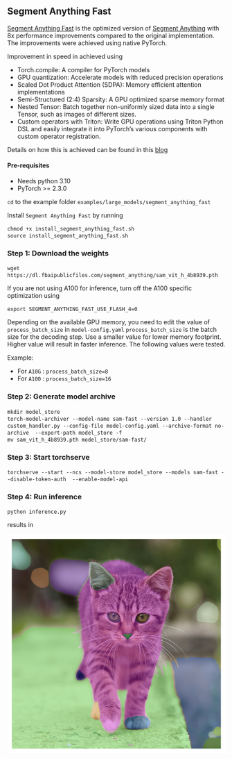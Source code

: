
## Segment Anything Fast

[Segment Anything Fast](https://github.com/pytorch-labs/segment-anything-fast) is the optimized version of [Segment Anything](https://github.com/facebookresearch/segment-anything) with 8x performance improvements compared to the original implementation. The improvements were achieved using native PyTorch.

Improvement in speed in achieved using
- Torch.compile: A compiler for PyTorch models
- GPU quantization: Accelerate models with reduced precision operations
- Scaled Dot Product Attention (SDPA): Memory efficient attention implementations
- Semi-Structured (2:4) Sparsity: A GPU optimized sparse memory format
- Nested Tensor: Batch together non-uniformly sized data into a single Tensor, such as images of different sizes.
- Custom operators with Triton: Write GPU operations using Triton Python DSL and easily integrate it into PyTorch’s various components with custom operator registration.

Details on how this is achieved can be found in this [blog](https://pytorch.org/blog/accelerating-generative-ai/)

#### Pre-requisites

- Needs python 3.10
- PyTorch >= 2.3.0

`cd` to the example folder `examples/large_models/segment_anything_fast`

Install `Segment Anything Fast` by running
```
chmod +x install_segment_anything_fast.sh
source install_segment_anything_fast.sh
```

### Step 1: Download the weights

```
wget https://dl.fbaipublicfiles.com/segment_anything/sam_vit_h_4b8939.pth
```

If you are not using A100 for inference, turn off the A100 specific optimization using
```
export SEGMENT_ANYTHING_FAST_USE_FLASH_4=0
```

Depending on the available GPU memory, you need to edit the value of `process_batch_size` in `model-config.yaml`
`process_batch_size` is the batch size for the decoding step. Use a smaller value for lower memory footprint.
Higher value will result in faster inference. The following values were tested.

Example:
  - For `A10G` : `process_batch_size=8`
  - For `A100` : `process_batch_size=16`


### Step 2: Generate model archive

```
mkdir model_store
torch-model-archiver --model-name sam-fast --version 1.0 --handler custom_handler.py --config-file model-config.yaml --archive-format no-archive  --export-path model_store -f
mv sam_vit_h_4b8939.pth model_store/sam-fast/
```

### Step 3: Start torchserve

```
torchserve --start --ncs --model-store model_store --models sam-fast --disable-token-auth  --enable-model-api
```

### Step 4: Run inference

```
python inference.py
```

results in

![kitten_mask_sam_fast](./kitten_mask_fast.png)
